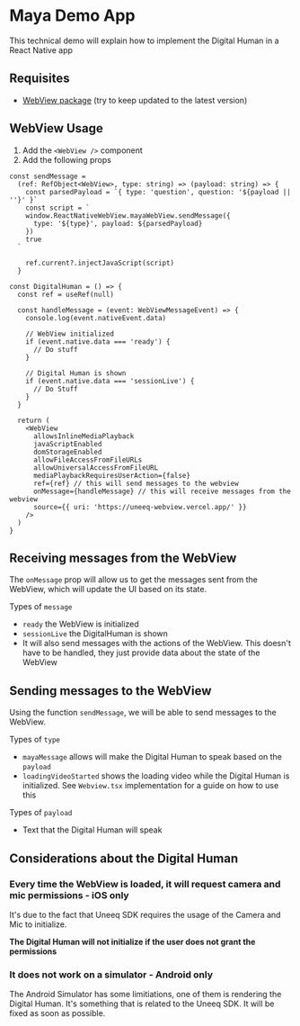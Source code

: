 # Maya Demo App

This technical demo will explain how to implement the Digital Human in a React Native app

## Requisites

- [WebView package](https://github.com/react-native-webview/react-native-webview) (try to keep updated to the latest version)

## WebView Usage

1. Add the `<WebView />` component
2. Add the following props

```tsx
const sendMessage =
  (ref: RefObject<WebView>, type: string) => (payload: string) => {
    const parsedPayload = `{ type: 'question', question: '${payload || ''}' }`
    const script = `
    window.ReactNativeWebView.mayaWebView.sendMessage({
      type: '${type}', payload: ${parsedPayload}
    })
    true
  `

    ref.current?.injectJavaScript(script)
  }

const DigitalHuman = () => {
  const ref = useRef(null)

  const handleMessage = (event: WebViewMessageEvent) => {
    console.log(event.nativeEvent.data)

    // WebView initialized
    if (event.native.data === 'ready') {
      // Do stuff
    }

    // Digital Human is shown
    if (event.native.data === 'sessionLive') {
      // Do Stuff
    }
  }

  return (
    <WebView
      allowsInlineMediaPlayback
      javaScriptEnabled
      domStorageEnabled
      allowFileAccessFromFileURLs
      allowUniversalAccessFromFileURL
      mediaPlaybackRequiresUserAction={false}
      ref={ref} // this will send messages to the webview
      onMessage={handleMessage} // this will receive messages from the webview
      source={{ uri: 'https://uneeq-webview.vercel.app/' }}
    />
  )
}
```

## Receiving messages from the WebView

The `onMessage` prop will allow us to get the messages sent from the WebView, which will update the UI based on its state.

Types of `message`

- `ready` the WebView is initialized
- `sessionLive` the DigitalHuman is shown
- It will also send messages with the actions of the WebView. This doesn't have to be handled, they just provide data about the state of the WebView

## Sending messages to the WebView

Using the function `sendMessage`, we will be able to send messages to the WebView.

Types of `type`

- `mayaMessage` allows will make the Digital Human to speak based on the `payload`
- `loadingVideoStarted` shows the loading video while the Digital Human is initialized. See `Webview.tsx` implementation for a guide on how to use this

Types of `payload`

- Text that the Digital Human will speak

## Considerations about the Digital Human

### Every time the WebView is loaded, it will request camera and mic permissions - iOS only

It's due to the fact that Uneeq SDK requires the usage of the Camera and Mic to initialize.

**The Digital Human will not initialize if the user does not grant the permissions**

### It does not work on a simulator - Android only

The Android Simulator has some limitiations, one of them is rendering the Digital Human.
It's something that is related to the Uneeq SDK. It will be fixed as soon as possible.
